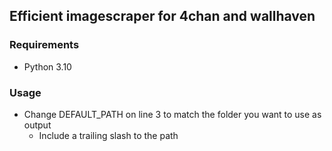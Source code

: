 ## Efficient imagescraper for 4chan and wallhaven

### Requirements
* Python 3.10

### Usage
* Change DEFAULT_PATH on line 3 to match the folder you want to use as output
    * Include a trailing slash to the path
